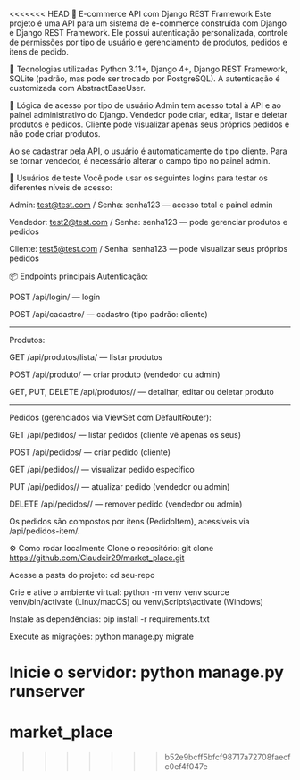 <<<<<<< HEAD
🛒 E-commerce API com Django REST Framework
Este projeto é uma API para um sistema de e-commerce construída com Django e Django REST Framework. Ele possui autenticação personalizada, controle de permissões por tipo de usuário e gerenciamento de produtos, pedidos e itens de pedido.

🚀 Tecnologias utilizadas
Python 3.11+, Django 4+, Django REST Framework, SQLite (padrão, mas pode ser trocado por PostgreSQL). A autenticação é customizada com AbstractBaseUser.

🧠 Lógica de acesso por tipo de usuário
Admin tem acesso total à API e ao painel administrativo do Django. Vendedor pode criar, editar, listar e deletar produtos e pedidos. Cliente pode visualizar apenas seus próprios pedidos e não pode criar produtos.

Ao se cadastrar pela API, o usuário é automaticamente do tipo cliente. Para se tornar vendedor, é necessário alterar o campo tipo no painel admin.

👥 Usuários de teste
Você pode usar os seguintes logins para testar os diferentes níveis de acesso:

Admin: test@test.com / Senha: senha123 — acesso total e painel admin

Vendedor: test2@test.com / Senha:  senha123  — pode gerenciar produtos e pedidos

Cliente: test5@test.com / Senha:  senha123 — pode visualizar seus próprios pedidos

📦 Endpoints principais
Autenticação:

POST /api/login/ — login

POST /api/cadastro/ — cadastro (tipo padrão: cliente)
__________________________________________________________
Produtos:

GET /api/produtos/lista/ — listar produtos

POST /api/produto/ — criar produto (vendedor ou admin)

GET, PUT, DELETE /api/produtos/<id>/ — detalhar, editar ou deletar produto

_____________________________________________________
Pedidos (gerenciados via ViewSet com DefaultRouter):

GET /api/pedidos/ — listar pedidos (cliente vê apenas os seus)

POST /api/pedidos/ — criar pedido (cliente)

GET /api/pedidos/<id>/ — visualizar pedido específico

PUT /api/pedidos/<id>/ — atualizar pedido (vendedor ou admin)

DELETE /api/pedidos/<id>/ — remover pedido (vendedor ou admin)

Os pedidos são compostos por itens (PedidoItem), acessíveis via /api/pedidos-item/.

⚙️ Como rodar localmente
Clone o repositório: git clone https://github.com/Claudeir29/market_place.git

Acesse a pasta do projeto: cd seu-repo

Crie e ative o ambiente virtual: python -m venv venv source venv/bin/activate (Linux/macOS) ou venv\Scripts\activate (Windows)

Instale as dependências: pip install -r requirements.txt

Execute as migrações: python manage.py migrate

Inicie o servidor: python manage.py runserver
=======
# market_place
>>>>>>> b52e9bcff5bfcf98717a72708faecfc0ef4f047e
